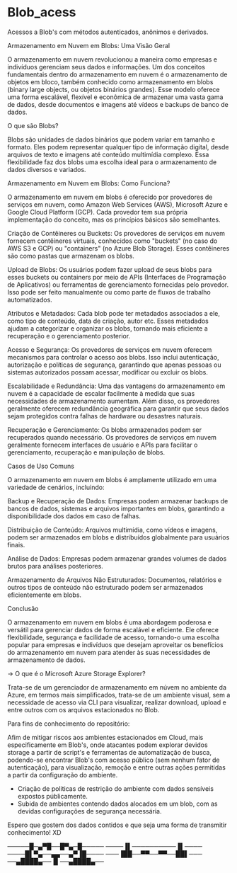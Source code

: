 # Blob_acess
Acessos a Blob's com métodos autenticados, anônimos e derivados.

Armazenamento em Nuvem em Blobs: Uma Visão Geral

O armazenamento em nuvem revolucionou a maneira como empresas e indivíduos gerenciam seus dados e informações. Um dos conceitos fundamentais dentro do armazenamento em nuvem é o armazenamento de objetos em bloco, também conhecido como armazenamento em blobs (binary large objects, ou objetos binários grandes). Esse modelo oferece uma forma escalável, flexível e econômica de armazenar uma vasta gama de dados, desde documentos e imagens até vídeos e backups de banco de dados.

O que são Blobs?

Blobs são unidades de dados binários que podem variar em tamanho e formato. Eles podem representar qualquer tipo de informação digital, desde arquivos de texto e imagens até conteúdo multimídia complexo. Essa flexibilidade faz dos blobs uma escolha ideal para o armazenamento de dados diversos e variados.

Armazenamento em Nuvem em Blobs: Como Funciona?

O armazenamento em nuvem em blobs é oferecido por provedores de serviços em nuvem, como Amazon Web Services (AWS), Microsoft Azure e Google Cloud Platform (GCP). Cada provedor tem sua própria implementação do conceito, mas os princípios básicos são semelhantes.

Criação de Contêineres ou Buckets: Os provedores de serviços em nuvem fornecem contêineres virtuais, conhecidos como "buckets" (no caso do AWS S3 e GCP) ou "containers" (no Azure Blob Storage). Esses contêineres são como pastas que armazenam os blobs.

Upload de Blobs: Os usuários podem fazer upload de seus blobs para esses buckets ou containers por meio de APIs (Interfaces de Programação de Aplicativos) ou ferramentas de gerenciamento fornecidas pelo provedor. Isso pode ser feito manualmente ou como parte de fluxos de trabalho automatizados.

Atributos e Metadados: Cada blob pode ter metadados associados a ele, como tipo de conteúdo, data de criação, autor etc. Esses metadados ajudam a categorizar e organizar os blobs, tornando mais eficiente a recuperação e o gerenciamento posterior.

Acesso e Segurança: Os provedores de serviços em nuvem oferecem mecanismos para controlar o acesso aos blobs. Isso inclui autenticação, autorização e políticas de segurança, garantindo que apenas pessoas ou sistemas autorizados possam acessar, modificar ou excluir os blobs.

Escalabilidade e Redundância: Uma das vantagens do armazenamento em nuvem é a capacidade de escalar facilmente à medida que suas necessidades de armazenamento aumentam. Além disso, os provedores geralmente oferecem redundância geográfica para garantir que seus dados sejam protegidos contra falhas de hardware ou desastres naturais.

Recuperação e Gerenciamento: Os blobs armazenados podem ser recuperados quando necessário. Os provedores de serviços em nuvem geralmente fornecem interfaces de usuário e APIs para facilitar o gerenciamento, recuperação e manipulação de blobs.

Casos de Uso Comuns

O armazenamento em nuvem em blobs é amplamente utilizado em uma variedade de cenários, incluindo:

Backup e Recuperação de Dados: Empresas podem armazenar backups de bancos de dados, sistemas e arquivos importantes em blobs, garantindo a disponibilidade dos dados em caso de falhas.

Distribuição de Conteúdo: Arquivos multimídia, como vídeos e imagens, podem ser armazenados em blobs e distribuídos globalmente para usuários finais.

Análise de Dados: Empresas podem armazenar grandes volumes de dados brutos para análises posteriores.

Armazenamento de Arquivos Não Estruturados: Documentos, relatórios e outros tipos de conteúdo não estruturado podem ser armazenados eficientemente em blobs.

Conclusão

O armazenamento em nuvem em blobs é uma abordagem poderosa e versátil para gerenciar dados de forma escalável e eficiente. Ele oferece flexibilidade, segurança e facilidade de acesso, tornando-o uma escolha popular para empresas e indivíduos que desejam aproveitar os benefícios do armazenamento em nuvem para atender às suas necessidades de armazenamento de dados.


-> O que é o Microsoft Azure Storage Explorer?

Trata-se de um gerenciador de armazenamento em núvem no ambiente da Azure, em termos mais simplificados, trata-se de um ambiente visual, sem a necessidade de acesso via CLI para visualizar, realizar download, upload e entre outros com os arquivos estacionados no Blob.


Para fins de conhecimento do repositório:

Afim de mitigar riscos aos ambientes estacionados em Cloud, mais especificamente em Blob's, onde atacantes podem explorar devidos storage a partir de script's e ferramentas de automatização de busca, podendo-se encontrar Blob's com acesso público (sem nenhum fator de autenticação), para visualização, remoção e entre outras ações permitidas a partir da configuração do ambiente.

- Criação de politicas de restrição do ambiente com dados sensíveis expostos públicamente.
- Subida de ambientes contendo dados alocados em um blob, com as devidas configurações de segurança necessária.


Espero que gostem dos dados contidos e que seja uma forma de transmitir conhecimento! XD



─────█─▄▀█──█▀▄─█─────
────▐▌──────────▐▌────
────█▌▀▄──▄▄──▄▀▐█────
───▐██──▀▀──▀▀──██▌───
──▄████▄──▐▌──▄████▄──
